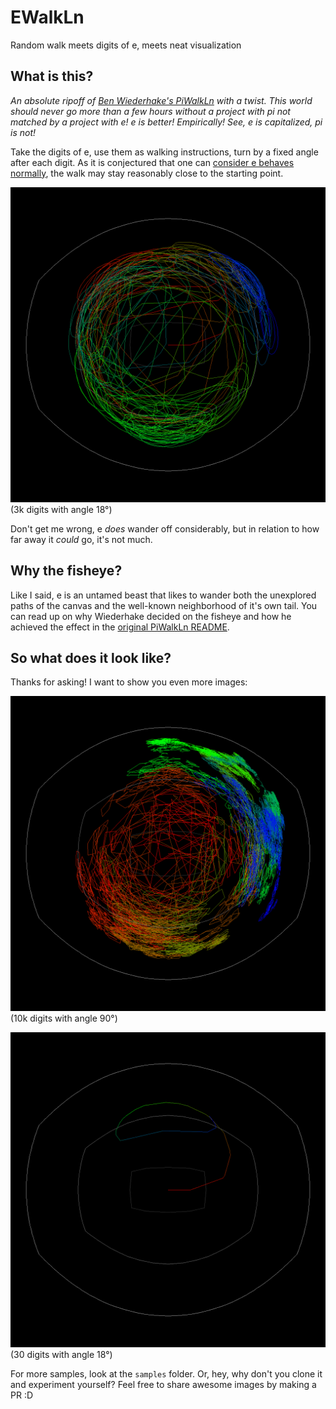 # EWalkLn

Random walk meets digits of e, meets neat visualization

## What is this?

*An absolute ripoff of [Ben Wiederhake's PiWalkLn](https://github.com/BenWiederhake/PiWalkLn)
with a twist. This world should never go more than a few hours without a project with pi
not matched by a project with e! e is better! Empirically! See, e is capitalized, pi
is not!*

Take the digits of e, use them as walking instructions, turn by a
fixed angle after each digit. As it is conjectured that one can [consider e 
behaves normally](https://en.wikipedia.org/wiki/Pi#Properties), the walk may
stay reasonably close to the starting point.

![](samples/e_a0.27183_n0003000.png)
(3k digits with angle 18°)

Don't get me wrong, e *does* wander off considerably, but in relation
to how far away it *could* go, it's not much.

## Why the fisheye?

Like I said, e is an untamed beast that likes to wander both the
unexplored paths of the canvas and the well-known neighborhood of it's
own tail. You can read up on why Wiederhake decided on the fisheye and how he
achieved the effect in the [original PiWalkLn
README](https://github.com/BenWiederhake/PiWalkLn#why-the-fisheye).

## So what does it look like?

Thanks for asking! I want to show you even more images:

![](/samples/e_a1.35914_n0010000.png)
(10k digits with angle 90°)

![](/samples/e_a0.27183_n0000030.png)
(30 digits with angle 18°)

For more samples, look at the `samples` folder. Or, hey, why don't you
clone it and experiment yourself? Feel free to share awesome images by
making a PR :D
